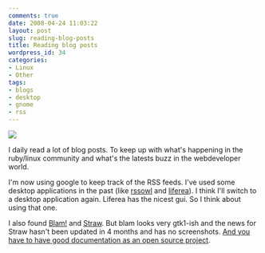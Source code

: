 ```yaml
---
comments: true
date: 2008-04-24 11:03:22
layout: post
slug: reading-blog-posts
title: Reading blog posts
wordpress_id: 34
categories:
- Linux
- Other
tags:
- blogs
- desktop
- gnome
- rss
---
```


[![](http://www.vanutsteen.nl/wp-content/uploads/2008/04/liferea-300x233.png)](http://www.vanutsteen.nl/wp-content/uploads/2008/04/liferea.png)

I daily read a lot of blog posts. To keep up with what's happening in the ruby/linux community and what's the latests buzz in the webdeveloper world.

I'm now using google to keep track of the RSS feeds. I've used some desktop applications in the past (like [rssowl](http://www.rssowl.org) and [liferea](http://liferea.sourceforge.net/)). I think I'll switch to a desktop application again. Liferea has the nicest gui. So I think about using that one.

I also found [Blam!](http://www.cmartin.tk/blam.html) and [Straw](http://www.gnome.org/projects/straw/). But blam looks very gtk1-ish and the news for Straw hasn't been updated in 4 months and has no screenshots. [And you have to have good documentation as an open source project](http://www.innoq.com/blog/st/2007/03/16/qcon_2007_zed_shaw_on_mongrel.html).

